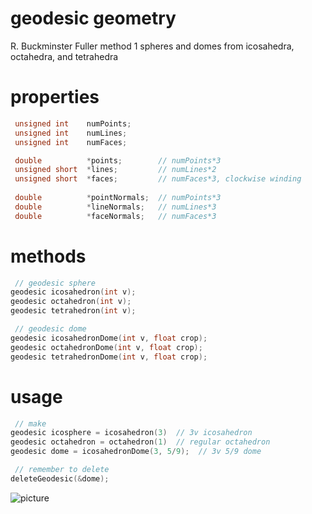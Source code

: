 # geodesic geometry

R. Buckminster Fuller method 1 spheres and domes from icosahedra, octahedra, and tetrahedra

# properties

``` c
 unsigned int    numPoints;
 unsigned int    numLines;
 unsigned int    numFaces;

 double          *points;        // numPoints*3
 unsigned short  *lines;         // numLines*2
 unsigned short  *faces;         // numFaces*3, clockwise winding
    
 double          *pointNormals;  // numPoints*3
 double          *lineNormals;   // numLines*3
 double          *faceNormals;   // numFaces*3
```

# methods

``` c
 // geodesic sphere
geodesic icosahedron(int v);
geodesic octahedron(int v);
geodesic tetrahedron(int v);

 // geodesic dome
geodesic icosahedronDome(int v, float crop);
geodesic octahedronDome(int v, float crop);
geodesic tetrahedronDome(int v, float crop);
```

# usage

``` c
 // make
geodesic icosphere = icosahedron(3)  // 3v icosahedron
geodesic octahedron = octahedron(1)  // regular octahedron
geodesic dome = icosahedronDome(3, 5/9);  // 3v 5/9 dome

 // remember to delete
deleteGeodesic(&dome);
```

![picture](https://raw.github.com/robbykraft/Geodesic/master/picture.png)